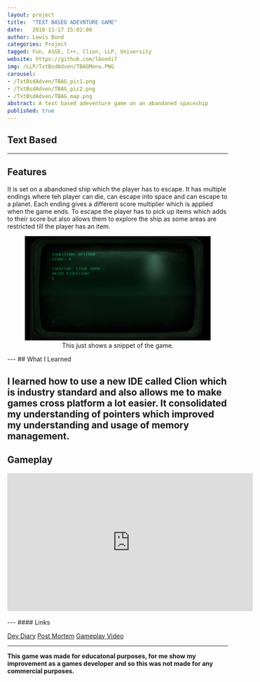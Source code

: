 ```yaml
---
layout: project
title:  "TEXT BASED ADEVNTURE GAME"
date:   2018-11-17 15:02:00
author: Lewis Bond
categories: Project
tagged: Fun, ASGE, C++, Clion, LLP, University
website: https://github.com/lbondi7
img: /LLP/TxtBsdAdven/TBAGMenu.PNG
carousel:
- /TxtBsdAdven/TBAG_pic1.png
- /TxtBsdAdven/TBAG_pic2.png
- /TxtBsdAdven/TBAG_map.png
abstract: A text based adeventure game on an abandoned spaceship
published: true
---
```

## Text Based 
---
## Features

It is set on a abandoned ship which the player has to escape. It has multiple endings where teh player can die, can escape into space and can escape to a planet. Each ending gives a different score multiplier which is applied when the game ends. To escape the player has to pick up items which adds to their score but also allows them to explore the ship as some areas are restricted till the player has an item. 

<center>
<figure>
    <a href="/assets/img/blog/TxBsdAdvenBlog/TBAG.gif"><img src="/assets/img/blog/TxBsdAdvenBlog/TBAG.gif"></a>
    <figcaption>This just shows a snippet of the game.</figcaption>
</figure>
</center>
---
## What I Learned

I learned how to use a new IDE called Clion which is industry standard and also allows me to make games cross platform a lot easier. It consolidated my understanding of pointers which improved my understanding and usage of memory management.
---
## Gameplay

<p style="text-align: center">
<iframe width="560" height="315" src="https://www.youtube.com/embed/l131Fc57Yfs" frameborder="0" allow="accelerometer; autoplay; encrypted-media; gyroscope; picture-in-picture" allowfullscreen></iframe>
</p>
---
#### Links

[Dev Diary](https://lbondi7.github.io/developer%20diary/low%20level%20programming%20dev%20diary/text%20based%20adventure%20dev%20diary/llp-dd-TBAG-1)
[Post Mortem](https://lbondi7.github.io/developer%20diary/low%20level%20programming%20dev%20diary/text%20based%20adventure%20dev%20diary/post%20mortem/llp-dd-TBAG-6)
[Gameplay Video](https://www.youtube.com/watch?v=l131Fc57Yfs)

---
**This game was made for educatonal purposes, for me show my improvement as a games developer and so this was not made for any commercial purposes.** 
